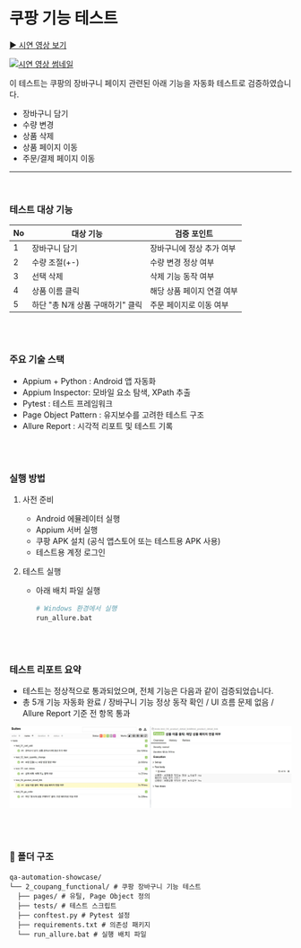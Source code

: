 # 쿠팡 기능 테스트

[▶ 시연 영상 보기](https://youtu.be/1vD_2AatYK4)

[![시연 영상 썸네일](https://img.youtube.com/vi/1vD_2AatYK4/0.jpg)](https://youtu.be/1vD_2AatYK4)

이 테스트는 쿠팡의 장바구니 페이지 관련된 아래 기능을 자동화 테스트로 검증하였습니다.
- 장바구니 담기
- 수량 변경
- 상품 삭제
- 상품 페이지 이동
- 주문/결제 페이지 이동

---
<br>

### 테스트 대상 기능

| No | 대상 기능 | 검증 포인트 |
|---|---|---|
|1| 장바구니 담기 | 장바구니에 정상 추가 여부 |
|2| 수량 조절(+-) | 수량 변경 정상 여부 |
|3| 선택 삭제 | 삭제 기능 동작 여부 |
|4| 상품 이름 클릭 | 해당 상품 페이지 연결 여부 |
|5| 하단 "총 N개 상품 구매하기" 클릭 | 주문 페이지로 이동 여부 |

<br><br>

### 주요 기술 스택
- Appium + Python : Android 앱 자동화
- Appium Inspector: 모바일 요소 탐색, XPath 추출
- Pytest : 테스트 프레임워크
- Page Object Pattern : 유지보수를 고려한 테스트 구조
- Allure Report : 시각적 리포트 및 테스트 기록

<br><br>

### 실행 방법
1. 사전 준비
     - Android 에뮬레이터 실행
     - Appium 서버 실행
     - 쿠팡 APK 설치 (공식 앱스토어 또는 테스트용 APK 사용)
     - 테스트용 계정 로그인

2. 테스트 실행
     - 아래 배치 파일 실행
       ```bash
       # Windows 환경에서 실행
       run_allure.bat
       ```

<br><br>

### 테스트 리포트 요약
- 테스트는 정상적으로 통과되었으며, 전체 기능은 다음과 같이 검증되었습니다.
- 총 5개 기능 자동화 완료 / 장바구니 기능 정상 동작 확인 / UI 흐름 문제 없음 / Allure Report 기준 전 항목 통과

![테스트 리포트 요약](../assets/coupang_functional.JPG)

<br><br>

### 📁 폴더 구조
````
qa-automation-showcase/
└── 2_coupang_functional/ # 쿠팡 장바구니 기능 테스트
  ├── pages/ # 유틸, Page Object 정의
  ├── tests/ # 테스트 스크립트
  ├── conftest.py # Pytest 설정
  ├── requirements.txt # 의존성 패키지
  └── run_allure.bat # 실행 배치 파일

````
<br><br>
